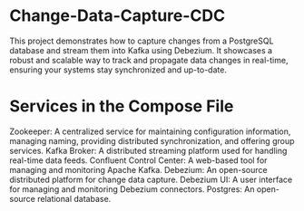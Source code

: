 # Change-Data-Capture-CDC
This project demonstrates how to capture changes from a PostgreSQL database and stream them into Kafka using Debezium. It showcases a robust and scalable way to track and propagate data changes in real-time, ensuring your systems stay synchronized and up-to-date.
# Services in the Compose File
Zookeeper: A centralized service for maintaining configuration information, managing naming, providing distributed synchronization, and offering group services.
Kafka Broker: A distributed streaming platform used for handling real-time data feeds.
Confluent Control Center: A web-based tool for managing and monitoring Apache Kafka.
Debezium: An open-source distributed platform for change data capture.
Debezium UI: A user interface for managing and monitoring Debezium connectors.
Postgres: An open-source relational database.

